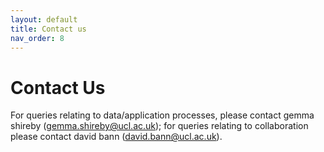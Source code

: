 ```yaml
---
layout: default
title: Contact us
nav_order: 8
---
```


# **Contact Us** 

For queries relating to data/application processes, please contact gemma shireby (gemma.shireby@ucl.ac.uk); for queries relating to collaboration please contact david bann (david.bann@ucl.ac.uk). 
